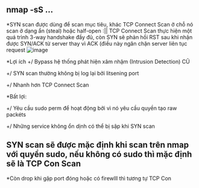 nmap -sS ...
--------------
*SYN scan được dùng để scan mục tiêu, khác TCP Connect Scan ở chỗ nó scan ở dạng ẩn (steal) hoặc half-open :||
  TCP Connect Scan thực hiện một quá trình 3-way handshake đầy đủ, còn SYN sẽ phản hồi RST sau khi nhận được SYN/ACK từ server thay vì ACK (điều này ngăn chặn server    liên tục request 
![image](https://github.com/Myozz/nmap/assets/94811005/b3ee2a22-4db6-46ca-890d-27d3b49da510)

*Lợi ích
  +/ Bypass hệ thống phát hiện xâm nhậm (Intrusion Detection) CŨ
  
  +/ SYN scan thường không bị log lại bởi litsening port
  
  +/ Nhanh hơn TCP Connect Scan

*Bất lợi:
  
  +/ Yêu cầu sudo perm để hoạt động bởi vì nó yêu cầu quyền tạo raw packéts 
  
  +/ Những service không ổn dịnh có thể bị sập khi SYN scan

SYN scan sẽ được mặc định khi scan trên nmap với quyền sudo, nếu không có sudo thì mặc định sẽ là TCP Con Scan
--------------

*Còn drop khi gặp port đóng hoặc có firewlll thì tương tự TCP Con

